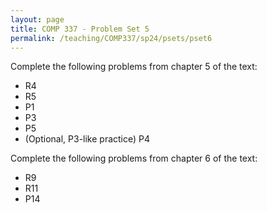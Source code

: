 ```yaml
---
layout: page
title: COMP 337 - Problem Set 5
permalink: /teaching/COMP337/sp24/psets/pset6
---
```


Complete the following problems from chapter 5 of the text:
*   R4
*   R5
*   P1
*   P3
*   P5
*   (Optional, P3-like practice) P4


Complete the following problems from chapter 6 of the text:
*   R9
*   R11
*   P14
